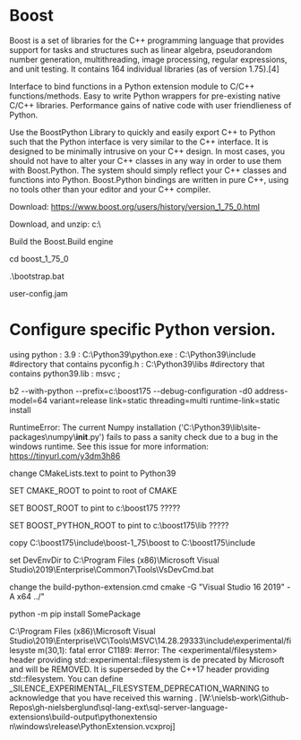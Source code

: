 # Boost

Boost is a set of libraries for the C++ programming language that provides support for tasks and structures such as linear algebra, pseudorandom number generation, multithreading, image processing, regular expressions, and unit testing. It contains 164 individual libraries (as of version 1.75).[4]

Interface to bind functions in a Python extension module to C/C++ functions/methods. Easy to write Python wrappers for pre-existing native C/C++ libraries. Performance gains of native code with user friendlieness of Python.

Use the BoostPython Library to quickly and easily export C++ to Python such that the Python interface is very similar to the C++ interface. It is designed to be minimally intrusive on your C++ design. In most cases, you should not have to alter your C++ classes in any way in order to use them with Boost.Python. The system should simply reflect your C++ classes and functions into Python. Boost.Python bindings are written in pure C++, using no tools other than your editor and your C++ compiler.

Download: https://www.boost.org/users/history/version_1_75_0.html

Download, and unzip: c:\

Build the Boost.Build engine

cd boost_1_75_0

.\bootstrap.bat


user-config.jam
# Configure specific Python version.

 using python 
   : 3.9
   : C:\\Python39\\python.exe
   : C:\\Python39\\include #directory that contains pyconfig.h
   : C:\\Python39\\libs    #directory that contains python39.lib
   : <toolset>msvc 
   ;


b2 --with-python --prefix=c:\\boost175 --debug-configuration -d0 address-model=64 variant=release link=static threading=multi runtime-link=static install


RuntimeError: The current Numpy installation ('C:\\Python39\\lib\\site-packages\\numpy\\__init__.py') fails to pass a sanity check due to a bug in the windows runtime. See this issue for more information: https://tinyurl.com/y3dm3h86


change CMakeLists.text to point to Python39

SET CMAKE_ROOT to point to root of CMAKE

SET BOOST_ROOT to pint to c:\\boost175 ?????

SET BOOST_PYTHON_ROOT to pint to c:\\boost175\lib ?????

copy C:\boost175\include\boost-1_75\boost to C:\boost175\include


set DevEnvDir to C:\Program Files (x86)\Microsoft Visual Studio\2019\Enterprise\Common7\Tools\VsDevCmd.bat

change the build-python-extension.cmd
cmake -G "Visual Studio 16 2019" -A x64 ../"

python -m pip install SomePackage

C:\Program Files (x86)\Microsoft Visual Studio\2019\Enterprise\VC\Tools\MSVC\14.28.29333\include\experimental/filesyste
m(30,1): fatal error C1189: #error:  The <experimental/filesystem> header providing std::experimental::filesystem is de
precated by Microsoft and will be REMOVED. It is superseded by the C++17 <filesystem> header providing std::filesystem.
 You can define _SILENCE_EXPERIMENTAL_FILESYSTEM_DEPRECATION_WARNING to acknowledge that you have received this warning
. [W:\nielsb-work\Github-Repos\gh-nielsberglund\sql-lang-ext\sql-server-language-extensions\build-output\pythonextensio
n\windows\release\PythonExtension.vcxproj]



